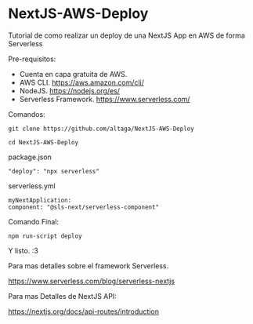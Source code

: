 # NextJS-AWS-Deploy
Tutorial de como realizar un deploy de una NextJS App en AWS de forma Serverless

Pre-requisitos:
  - Cuenta en capa gratuita de AWS.
  - AWS CLI. https://aws.amazon.com/cli/
  - NodeJS. https://nodejs.org/es/
  - Serverless Framework. https://www.serverless.com/

Comandos:

    git clone https://github.com/altaga/NextJS-AWS-Deploy

    cd NextJS-AWS-Deploy
  
package.json
  
    "deploy": "npx serverless"
  
serverless.yml
  
    myNextApplication:
    component: "@sls-next/serverless-component"

Comando Final:

    npm run-script deploy

Y listo. :3

Para mas detalles sobre el framework Serverless.

https://www.serverless.com/blog/serverless-nextjs

Para mas Detalles de NextJS API:

https://nextjs.org/docs/api-routes/introduction
  

  
